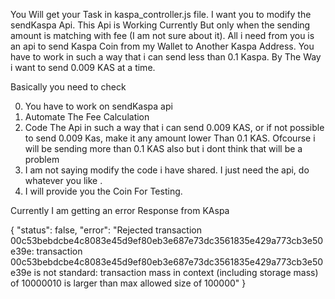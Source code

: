 You Will get your Task in kaspa_controller.js file. I want you to modify the sendKaspa Api. This Api is Working Currently But only when the sending amount is matching with fee (I am not sure about it). All i need from you is an api to send Kaspa Coin from my Wallet to Another Kaspa Address. You have to work in such a way that i can send less than 0.1 Kaspa. By The Way i want to send 0.009 KAS at a time.

Basically you need to check

0. You have to work on sendKaspa api
1. Automate The Fee Calculation
2. Code The Api in such a way that i can send 0.009 KAS, or if not possible to send 0.009 Kas, make it any amount lower Than 0.1 KAS. Ofcourse i will be sending more than 0.1 KAS also but i dont think that will be a problem
3. I am not saying modify the code i have shared. I just need the api, do whatever you like .
4. I will provide you the Coin For Testing.


Currently I am getting an error Response from KAspa

{
    "status": false,
    "error": "Rejected transaction 00c53bebdcbe4c8083e45d9ef80eb3e687e73dc3561835e429a773cb3e50e39e: transaction 00c53bebdcbe4c8083e45d9ef80eb3e687e73dc3561835e429a773cb3e50e39e is not standard: transaction mass in context (including storage mass) of 10000010 is larger than max allowed size of 100000"
}
